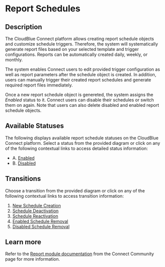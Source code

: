 # Report Schedules
## Description
The CloudBlue Connect platform allows creating report schedule objects and customize schedule triggers. Therefore, the system will systematically generate report files based on your selected template and trigger configurations. Reports can be automatically created daily, weekly, or monthly.

The system enables Connect users to edit provided trigger configuration as well as report parameters after the schedule object is created. In addition, users can manually trigger their created report schedules and generate required report files immediately.

Once a new report schedule object is genereted, the system assigns the *Enabled* status to it. Connect users can disable their schedules or switch them on again. Note that users can also delete disabled and enabled report schedule objects.

## Available Statuses
The following displays available report schedule statuses on the CloudBlue Connect platform. Select a status from the provided diagram or click on any of the following contextual links to access detailed status information:

* A. [Enabled](s-a-enabled.html)
* B. [Disabled](s-b-disabled.html)

## Transitions
Choose a transition from the provided diagram or click on any of the following contextual links to access transition information:

1. [New Schedule Creation](t-1-new-enabled.html)
2. [Schedule Deactivation](t-2-enabled-disabled.html)
3. [Schedule Reactivation](t-3-disabled-enabled.html)
4. [Enabled Schedule Removal](t-4-enabled-deleted.html)
5. [Disabled Schedule Removal](t-5-disabled-deleted.html)


## Learn more
Refer to the [Report module documentation](https://connect.cloudblue.com/community/modules/reports/) from the Connect Community page for more information.
